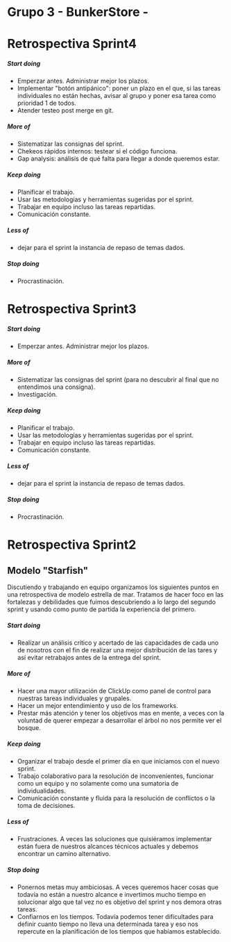 # Grupo 3 - BunkerStore - 

# Retrospectiva Sprint4
##### Start doing
+ Emperzar antes. Administrar mejor los plazos. 
+ Implementar "botón antipánico": poner un plazo en el que, si las tareas individuales no están hechas, avisar al grupo y poner esa tarea como prioridad 1 de todos.
+ Atender testeo post merge en git.

##### More of
+ Sistematizar las consignas del sprint.
+ Chekeos rápidos internos: testear si el código funciona.
+ Gap analysis: análisis de qué falta para llegar a donde queremos estar.


##### Keep doing
+ Planificar el trabajo.
+ Usar las metodologías y herramientas sugeridas por el sprint.
+ Trabajar en equipo incluso las tareas repartidas.
+ Comunicación constante.


##### Less of
+ dejar para el sprint la instancia de repaso de temas dados.

##### Stop doing
+ Procrastinación.


# Retrospectiva Sprint3
##### Start doing
+ Emperzar antes. Administrar mejor los plazos. 

##### More of
+ Sistematizar las consignas del sprint (para no descubrir al final que no entendimos una consigna).
+ Investigación.

##### Keep doing
+ Planificar el trabajo.
+ Usar las metodologías y herramientas sugeridas por el sprint.
+ Trabajar en equipo incluso las tareas repartidas.
+ Comunicación constante.


##### Less of
+ dejar para el sprint la instancia de repaso de temas dados.

##### Stop doing
+ Procrastinación.



# Retrospectiva Sprint2

## Modelo "Starfish"
Discutiendo y trabajando en equipo organizamos los siguientes puntos en una retrospectiva de modelo estrella de mar. Tratamos de hacer foco en las fortalezas y debilidades que fuimos descubriendo a lo largo del segundo sprint y usando como punto de partida la experiencia del primero. 

##### Start doing
+ Realizar un análisis crítico y acertado de las capacidades de cada uno de nosotros con el fin de realizar una mejor distribución de las tares y así evitar retrabajos antes de la entrega del sprint.

##### More of
+ Hacer una mayor utilización de ClickUp como panel de control para nuestras tareas individuales y grupales.
+ Hacer un mejor entendimiento y uso de los frameworks.
+ Prestar más atención y tener los objetivos mas en mente, a veces con la voluntad de querer empezar a desarrollar el árbol no nos permite ver el bosque.


##### Keep doing
* Organizar el trabajo desde el primer día en que iniciamos con el nuevo sprint.
* Trabajo colaborativo para la resolución de inconvenientes, funcionar como un equipo y no solamente como una sumatoria de individualidades.
* Comunicación constante y fluida para la resolución de conflictos o la toma de decisiones.


##### Less of
- Frustraciones. A veces las soluciones que quisiéramos implementar están fuera de nuestros alcances técnicos actuales y debemos encontrar un camino alternativo.

##### Stop doing
- Ponernos metas muy ambiciosas. A veces queremos hacer cosas que todavía no están a nuestro alcance e invertimos mucho tiempo en solucionar algo que tal vez no es objetivo del sprint y nos demora otras tareas.
- Confiarnos en los tiempos. Todavía podemos tener dificultades para definir cuanto tiempo no lleva una determinada tarea y eso nos repercute en la planificación de los tiempos que habíamos establecido.